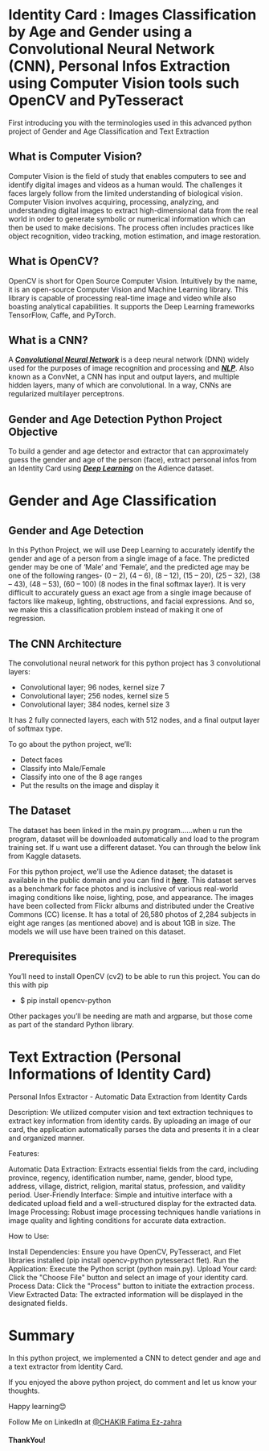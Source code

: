 # Identity Card : Images Classification by Age and Gender using a Convolutional Neural Network (CNN), Personal Infos Extraction using Computer Vision tools such OpenCV and PyTesseract

First introducing you with the terminologies used in this advanced python project of Gender and Age Classification and Text Extraction 

## What is Computer Vision?

Computer Vision is the field of study that enables computers to see and identify digital images and videos as a human would. The challenges it faces largely follow from the limited understanding of biological vision. Computer Vision involves acquiring, processing, analyzing, and understanding digital images to extract high-dimensional data from the real world in order to generate symbolic or numerical information which can then be used to make decisions. The process often includes practices like object recognition, video tracking, motion estimation, and image restoration.

## What is OpenCV?

OpenCV is short for Open Source Computer Vision. Intuitively by the name, it is an open-source Computer Vision and Machine Learning library. This library is capable of processing real-time image and video while also boasting analytical capabilities. It supports the Deep Learning frameworks TensorFlow, Caffe, and PyTorch.

## What is a CNN?

<p>A <em><strong><a href="https://data-flair.training/blogs/convolutional-neural-networks/">Convolutional Neural Network</a></strong></em> is a deep neural network (DNN) widely used for the purposes of image recognition and processing and <em><strong><a href="https://data-flair.training/blogs/nlp-natural-language-processing/">NLP</a></strong></em>. Also known as a ConvNet, a CNN has input and output layers, and multiple hidden layers, many of which are convolutional. In a way, CNNs are regularized multilayer perceptrons.</p>

## Gender and Age Detection Python Project Objective

<p>To build a gender and age detector and extractor that can approximately guess the gender and age of the person (face), extract personal infos from an Identity Card using <a href="https://data-flair.training/blogs/deep-learning/"><em><strong>Deep Learning</strong></em></a> on the Adience dataset.</p>

# Gender and Age Classification

## Gender and Age Detection 

<p>In this Python Project, we will use Deep Learning to accurately identify the gender and age of a person from a single image of a face. The predicted gender may be one of ‘Male’ and ‘Female’, and the predicted age may be one of the following ranges- (0 – 2), (4 – 6), (8 – 12), (15 – 20), (25 – 32), (38 – 43), (48 – 53), (60 – 100) (8 nodes in the final softmax layer). It is very difficult to accurately guess an exact age from a single image because of factors like makeup, lighting, obstructions, and facial expressions. And so, we make this a classification problem instead of making it one of regression.</p>

## The CNN Architecture

The convolutional neural network for this python project has 3 convolutional layers:

<ul><li>Convolutional layer; 96 nodes, kernel size 7</li><li>Convolutional layer; 256 nodes, kernel size 5</li><li>Convolutional layer; 384 nodes, kernel size 3</li></ul>

It has 2 fully connected layers, each with 512 nodes, and a final output layer of softmax type.

To go about the python project, we’ll:

<ul><li>Detect faces</li><li>Classify into Male/Female</li><li>Classify into one of the 8 age ranges</li><li>Put the results on the image and display it</li></ul>

## The Dataset

The dataset has been linked in the main.py program......when u run the program, dataset will be downloaded automatically and load to the program training set. If u want use a different dataset. You can through the below link from Kaggle datasets.

<p>For this python project, we’ll use the Adience dataset; the dataset is available in the public domain and you can find it <em><strong><a href="https://www.kaggle.com/ttungl/adience-benchmark-gender-and-age-classification" onclick="javascript:window.open('https://www.kaggle.com/ttungl/adience-benchmark-gender-and-age-classification'); return false;">here</a></strong></em>. This dataset serves as a benchmark for face photos and is inclusive of various real-world imaging conditions like noise, lighting, pose, and appearance. The images have been collected from Flickr albums and distributed under the Creative Commons (CC) license. It has a total of 26,580 photos of 2,284 subjects in eight age ranges (as mentioned above) and is about 1GB in size. The models we will use have been trained on this dataset.</p>

## Prerequisites

You’ll need to install OpenCV (cv2) to be able to run this project. You can do this with pip

   * $ pip install opencv-python
   
Other packages you’ll be needing are math and argparse, but those come as part of the standard Python library.

# Text Extraction (Personal Informations of Identity Card)
Personal Infos Extractor - Automatic Data Extraction from Identity Cards

Description:
We utilized computer vision and text extraction techniques to extract key information from identity cards. By uploading an image of our card, the application automatically parses the data and presents it in a clear and organized manner.

Features:

Automatic Data Extraction: Extracts essential fields from the card, including province, regency, identification number, name, gender, blood type, address, village, district, religion, marital status, profession, and validity period.
User-Friendly Interface: Simple and intuitive interface with a dedicated upload field and a well-structured display for the extracted data.
Image Processing: Robust image processing techniques handle variations in image quality and lighting conditions for accurate data extraction.

How to Use:

Install Dependencies: Ensure you have OpenCV, PyTesseract, and Flet libraries installed (pip install opencv-python pytesseract flet).
Run the Application: Execute the Python script (python main.py).
Upload Your card: Click the "Choose File" button and select an image of your identity card.
Process Data: Click the "Process" button to initiate the extraction process.
View Extracted Data: The extracted information will be displayed in the designated fields.


# Summary

In this python project, we implemented a CNN to detect gender and age and a text extractor from Identity Card.

If you enjoyed the above python project, do comment and let us know your thoughts.

Happy learning😊

Follow Me on LinkedIn at <a href = "https://www.linkedin.com/in/chakir-fatima-ez-zahra/">@CHAKIR Fatima Ez-zahra</a>

#### ThankYou!

